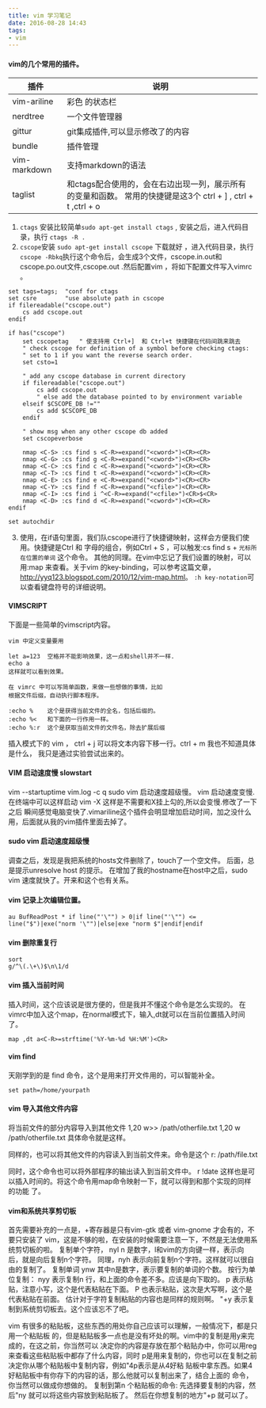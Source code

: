 ```yaml
---
title: vim 学习笔记
date: 2016-08-28 14:43
tags:
- vim
---
```


#### vim的几个常用的插件。

| 插件 | 说明 |
|---|--- |
|vim-ariline | 彩色 的状态栏 |
|nerdtree | 一个文件管理器 |
|gittur | git集成插件,可以显示修改了的内容|
|bundle  | 插件管理|
|vim-markdown | 支持markdown的语法 |
|taglist | 和ctags配合使用的，会在右边出现一列，展示所有的变量和函数。 常用的快捷键是这3个 ctrl + ] , ctrl + t ,ctrl + o |

1. `ctags` 安装比较简单`sudo apt-get install ctags` , 安装之后，进入代码目录，执行 `ctags -R .`
2. `cscope`安装 `sudo apt-get install cscope` 下载就好 ，进入代码目录，执行 `cscope -Rbkq`执行这个命令后，会生成3个文件，cscope.in.out和cscope.po.out文件,cscope.out .然后配置vim ，将如下配置文件写入vimrc 。

```shell
set tags=tags;  "conf for ctags
set csre        "use absolute path in cscope
if filereadable("cscope.out") 
	cs add cscope.out 
endif

if has("cscope")
	set cscopetag   " 使支持用 Ctrl+]  和 Ctrl+t 快捷键在代码间跳来跳去
	" check cscope for definition of a symbol before checking ctags:
	" set to 1 if you want the reverse search order.
	set csto=1

	" add any cscope database in current directory
	if filereadable("cscope.out")
		cs add cscope.out
		" else add the database pointed to by environment variable
	elseif $CSCOPE_DB !=""
		cs add $CSCOPE_DB
	endif

	" show msg when any other cscope db added
    set cscopeverbose

    nmap <C-S> :cs find s <C-R>=expand("<cword>")<CR><CR>
    nmap <C-G> :cs find g <C-R>=expand("<cword>")<CR><CR>
    nmap <C-C> :cs find c <C-R>=expand("<cword>")<CR><CR>
    nmap <C-T> :cs find t <C-R>=expand("<cword>")<CR><CR>
    nmap <C-E> :cs find e <C-R>=expand("<cword>")<CR><CR>
    nmap <C-Y> :cs find f <C-R>=expand("<cfile>")<CR><CR>
    nmap <C-I> :cs find i ^<C-R>=expand("<cfile>")<CR>$<CR>
    nmap <C-D> :cs find d <C-R>=expand("<cword>")<CR><CR>
endif

set autochdir
```
3. 使用，在if语句里面，我们队cscope进行了快捷键映射，这样会方便我们使用。快捷键是Ctrl 和 字母的组合，例如Ctrl + S ，可以触发:cs find s + `光标所在位置的单词`  这个命令。 其他的同理。在vim中忘记了我们设置的映射，可以用:map 来查看。关于vim 的key-binding，可以参考这篇文章，<http://yyq123.blogspot.com/2010/12/vim-map.html>。 `:h key-notation`可以查看键盘符号的详细说明。 

#### VIMSCRIPT

下面是一些简单的vimscript内容。

```
vim 中定义变量要用

let a=123  空格并不能影响效果，这一点和shell并不一样.
echo a
这样就可以看到效果。

在 vimrc 中可以写简单函数，来做一些想做的事情，比如
根据文件后缀，自动执行脚本程序。

:echo %    这个是获得当前文件的全名，包括后缀的。
:echo %<   和下面的一行作用一样。
:echo %:r  这个是获取当前文件的文件名，除去扩展后缀
```

插入模式下的 vim ， ctrl + j 可以将文本内容下移一行。ctrl + m 我也不知道具体是什么，
我只是通过实验尝试出来的。


#### VIM 启动速度慢 slowstart

vim --startuptime vim.log -c q
sudo vim 启动速度超级慢。
vim 启动速度变慢.在终端中可以这样启动 vim -X 这样是不需要和X挂上勾的,所以会变慢.修改了一下之后
瞬间感觉电脑变快了.vimariline这个插件会明显增加启动时间，加之没什么用，后面就从我的vim插件里面去掉了。

#### sudo vim 启动速度超级慢

调查之后，发现是我把系统的hosts文件删除了，touch了一个空文件。
后面，总是提示unresolve host 的提示。 
在增加了我的hostname在host中之后，sudo vim 速度就快了。开来和这个也有关系。

####  vim 记录上次编辑位置。
```
au BufReadPost * if line("'\"") > 0|if line("'\"") <= line("$")|exe("norm '\"")|else|exe "norm $"|endif|endif 
```

#### vim 删除重复行

```
sort
g/^\(.\+\)$\n\1/d
```


#### vim 插入当前时间

插入时间，这个应该说是很方便的，但是我并不懂这个命令是怎么实现的。
在vimrc中加入这个map，在normal模式下，输入,dt就可以在当前位置插入时间了。

```vimscript
map ,dt a<C-R>=strftime('%Y-%m-%d %H:%M')<CR>
```

#### vim find

天刚学到的是 find 命令，这个是用来打开文件用的，可以智能补全。
```vimscript
set path=/home/yourpath
```

#### vim 导入其他文件内容
将当前文件的部分内容导入到其他文件
1,20 w>> /path/otherfile.txt
1,20 w /path/otherfile.txt
具体命令就是这样。

同样的，也可以将其他文件的内容读入到当前文件来。命令是这个
r: /path/file.txt

同时，这个命令也可以将外部程序的输出读入到当前文件中。
r !date
这样也是可以插入时间的。将这个命令用map命令映射一下，就可以得到和那个实现的同样的功能
了。

#### vim和系统共享剪切板

首先需要补充的一点是，+寄存器是只有vim-gtk 或者 vim-gnome 才会有的，不要只安装了
vim，这是不够的啦，在安装的时候需要注意一下，不然是无法使用系统剪切板的啦。
复制单个字符， nyl n 是数字，l和vim的方向键一样，表示向后，就是向后复制n个字符。
同理，nyh 表示向前复制n个字符。这样就可以很自由的复制了。
复制单词 ynw 其中n是数字，表示要复制的单词的个数。
按行为单位复制：
nyy 表示复制n 行，和上面的命令差不多。应该是向下取的。
p 表示粘贴，注意小写，这个是代表粘贴在下面。
P 也表示粘贴，这次是大写啊，这个是代表粘贴在前面。
估计对于字符复制粘贴的内容也是同样的规则啊。
"+y 表示复制到系统剪切板去。这个应该忘不了吧。

vim 有很多的粘贴板，这些东西的用处你自己应该可以理解，一般情况下，都是只用一个粘贴板
的，但是粘贴板多一点也是没有坏处的啊。vim中的复制是用y来完成的，在这之前，你当然可以
决定你的内容是存放在那个粘贴办中，你可以用reg来查看这些粘贴板中都存了什么内容，同时
p是用来复制的，你也可以在复制之前决定你从哪个粘贴板中复制内容，例如"4p表示是从4好粘
贴板中拿东西。如果4好粘贴板中有你存下的内容的话，那么他就可以复制出来了，结合上面的
命令，你当然可以做成你想做的。
复制到第n 个粘贴板的命令: 先选择要复制的内容，然后"ny 就可以将这些内容放到粘贴板了。
然后在你想复制的地方"+p 就可以了。
